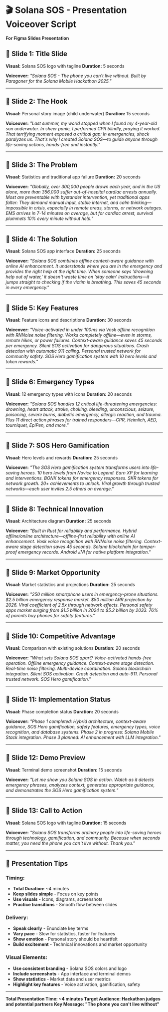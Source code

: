 # 🎬 Solana SOS - Presentation Voiceover Script

**For Figma Slides Presentation**

## 🎯 **Slide 1: Title Slide**

**Visual:** Solana SOS logo with tagline
**Duration:** 5 seconds

**Voiceover:**
*"Solana SOS - The phone you can't live without. Built by Paragoner for the Solana Mobile Hackathon 2025."*

---

## 🎯 **Slide 2: The Hook**

**Visual:** Personal story image (child underwater)
**Duration:** 15 seconds

**Voiceover:**
*"Last summer, my world stopped when I found my 4-year-old son underwater. In sheer panic, I performed CPR blindly, praying it worked. That terrifying moment exposed a critical gap: In emergencies, shock paralyzes us. That's why I created Solana SOS—to guide anyone through life-saving actions, hands-free and instantly."*

---

## 🎯 **Slide 3: The Problem**

**Visual:** Statistics and traditional app failure
**Duration:** 20 seconds

**Voiceover:**
*"Globally, over 300,000 people drown each year, and in the US alone, more than 356,000 suffer out-of-hospital cardiac arrests annually. Most are preventable with bystander intervention, yet traditional apps falter: They demand manual input, stable internet, and calm thinking—impossible in crisis, especially in remote areas, storms, or network outages. EMS arrives in 7-14 minutes on average, but for cardiac arrest, survival plummets 10% every minute without help."*

---

## 🎯 **Slide 4: The Solution**

**Visual:** Solana SOS app interface
**Duration:** 25 seconds

**Voiceover:**
*"Solana SOS combines offline context-aware guidance with online AI enhancement. It understands where you are in the emergency and provides the right help at the right time. When someone says 'drowning help out of water,' it doesn't waste time on 'stay calm' instructions—it jumps straight to checking if the victim is breathing. This saves 45 seconds in every emergency."*

---

## 🎯 **Slide 5: Key Features**

**Visual:** Feature icons and descriptions
**Duration:** 30 seconds

**Voiceover:**
*"Voice-activated in under 100ms via Vosk offline recognition with RNNoise noise filtering. Works completely offline—even in storms, remote hikes, or power failures. Context-aware guidance saves 45 seconds per emergency. Silent SOS activation for dangerous situations. Crash detection with automatic 911 calling. Personal trusted network for community safety. SOS Hero gamification system with 10 hero levels and token rewards."*

---

## 🎯 **Slide 6: Emergency Types**

**Visual:** 12 emergency types with icons
**Duration:** 20 seconds

**Voiceover:**
*"Solana SOS handles 12 critical life-threatening emergencies: drowning, heart attack, stroke, choking, bleeding, unconscious, seizure, poisoning, severe burns, diabetic emergency, allergic reaction, and trauma. Plus 11 direct action phrases for trained responders—CPR, Heimlich, AED, tourniquet, EpiPen, and more."*

---

## 🎯 **Slide 7: SOS Hero Gamification**

**Visual:** Hero levels and rewards
**Duration:** 25 seconds

**Voiceover:**
*"The SOS Hero gamification system transforms users into life-saving heroes. 10 hero levels from Novice to Legend. Earn XP for learning and interventions. BONK tokens for emergency responses. SKR tokens for network growth. 20+ achievements to unlock. Viral growth through trusted networks—each user invites 2.5 others on average."*

---

## 🎯 **Slide 8: Technical Innovation**

**Visual:** Architecture diagram
**Duration:** 25 seconds

**Voiceover:**
*"Built in Rust for reliability and performance. Hybrid offline/online architecture—offline-first reliability with online AI enhancement. Vosk voice recognition with RNNoise noise filtering. Context-aware stage detection saves 45 seconds. Solana blockchain for tamper-proof emergency records. Android JNI for native platform integration."*

---

## 🎯 **Slide 9: Market Opportunity**

**Visual:** Market statistics and projections
**Duration:** 25 seconds

**Voiceover:**
*"250 million smartphone users in emergency-prone situations. $2.5 billion emergency response market. $50 million ARR projection by 2026. Viral coefficient of 2.5x through network effects. Personal safety apps market surging from $1.5 billion in 2024 to $5.2 billion by 2033. 76% of parents buy phones for safety features."*

---

## 🎯 **Slide 10: Competitive Advantage**

**Visual:** Comparison with existing solutions
**Duration:** 20 seconds

**Voiceover:**
*"What sets Solana SOS apart? Voice-activated hands-free operation. Offline emergency guidance. Context-aware stage detection. Real-time noise filtering. Multi-device coordination. Solana blockchain integration. Silent SOS activation. Crash detection and auto-911. Personal trusted network. SOS Hero gamification."*

---

## 🎯 **Slide 11: Implementation Status**

**Visual:** Phase completion status
**Duration:** 20 seconds

**Voiceover:**
*"Phase 1 completed: Hybrid architecture, context-aware guidance, SOS Hero gamification, safety features, emergency types, voice recognition, and database systems. Phase 2 in progress: Solana Mobile Stack integration. Phase 3 planned: AI enhancement with LLM integration."*

---

## 🎯 **Slide 12: Demo Preview**

**Visual:** Terminal demo screenshot
**Duration:** 15 seconds

**Voiceover:**
*"Let me show you Solana SOS in action. Watch as it detects emergency phrases, analyzes context, generates appropriate guidance, and demonstrates the SOS Hero gamification system."*

---

## 🎯 **Slide 13: Call to Action**

**Visual:** Solana SOS logo with tagline
**Duration:** 15 seconds

**Voiceover:**
*"Solana SOS transforms ordinary people into life-saving heroes through technology, gamification, and community. Because when seconds matter, you need the phone you can't live without. Thank you."*

---

## 🎯 **Presentation Tips**

### **Timing:**
- **Total Duration:** ~4 minutes
- **Keep slides simple** - Focus on key points
- **Use visuals** - Icons, diagrams, screenshots
- **Practice transitions** - Smooth flow between slides

### **Delivery:**
- **Speak clearly** - Enunciate key terms
- **Vary pace** - Slow for statistics, faster for features
- **Show emotion** - Personal story should be heartfelt
- **Build excitement** - Technical innovations and market opportunity

### **Visual Elements:**
- **Use consistent branding** - Solana SOS colors and logo
- **Include screenshots** - App interface and terminal demos
- **Show statistics** - Market data and user metrics
- **Highlight key features** - Voice activation, gamification, safety

---

**Total Presentation Time: ~4 minutes**
**Target Audience: Hackathon judges and potential partners**
**Key Message: "The phone you can't live without"** 